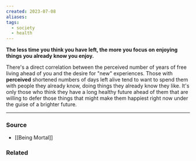 ```yaml
---
created: 2023-07-08
aliases: 
tags:
  - society
  - health
---
```

**The less time you think you have left, the more you focus on enjoying things you already know you enjoy.**

There's a direct correlation between the perceived number of years of free living ahead of you and the desire for "new" experiences. Those with **perceived** shortened numbers of days left alive tend to want to spend them with people they already know, doing things they already know they like. It's only those who think they have a long healthy future ahead of them that are willing to defer those things that might make them happiest right now under the guise of a brighter future.

---

### Source
- [[Being Mortal]]

### Related